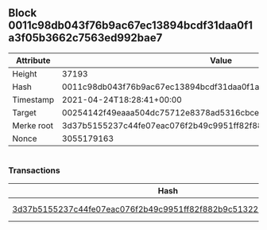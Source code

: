 ## Block 0011c98db043f76b9ac67ec13894bcdf31daa0f1a3f05b3662c7563ed992bae7

Attribute | Value
--- | ---
Height | 37193
Hash | 0011c98db043f76b9ac67ec13894bcdf31daa0f1a3f05b3662c7563ed992bae7
Timestamp | 2021-04-24T18:28:41+00:00
Target | 00254142f49eaaa504dc75712e8378ad5316cbcead634704b3734b6271167cc4
Merke root | 3d37b5155237c44fe07eac076f2b49c9951ff82f882b9c5132257eb0675e484b
Nonce | 3055179163

```

```

### Transactions

Hash | Amount
--- | ---
[3d37b5155237c44fe07eac076f2b49c9951ff82f882b9c5132257eb0675e484b](3d37b5155237c44fe07eac076f2b49c9951ff82f882b9c5132257eb0675e484b.md) | 10.00000000 SKEPTI 
